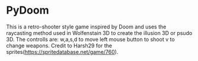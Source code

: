 # PyDoom
This is a retro-shooter style game inspired by Doom and uses the raycasting method used in Wolfenstain 3D to create the illusion 3D or psudo 3D.
The controlls are:
w,a,s,d to move
left mouse button to shoot
v to change weapons. Credit to Harsh29 for the sprites(https://spritedatabase.net/game/760).
